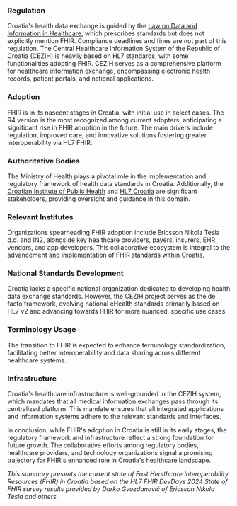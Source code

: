 ### Regulation

Croatia's health data exchange is guided by the [Law on Data and Information in Healthcare](https://www.zakon.hr/z/1883/Zakon-o-podacima-i-informacijama-u-zdravstvu), which prescribes standards but does not explicitly mention FHIR. Compliance deadlines and fines are not part of this regulation. The Central Healthcare Information System of the Republic of Croatia (CEZIH) is heavily based on HL7 standards, with some functionalities adopting FHIR. CEZIH serves as a comprehensive platform for healthcare information exchange, encompassing electronic health records, patient portals, and national applications.

### Adoption

FHIR is in its nascent stages in Croatia, with initial use in select cases. The R4 version is the most recognized among current adopters, anticipating a significant rise in FHIR adoption in the future. The main drivers include regulation, improved care, and innovative solutions fostering greater interoperability via HL7 FHIR.

### Authoritative Bodies

The Ministry of Health plays a pivotal role in the implementation and regulatory framework of health data standards in Croatia. Additionally, the [Croatian Institute of Public Health](https://www.hzjz.hr/en/) and [HL7 Croatia](https://www.hl7.hr/) are significant stakeholders, providing oversight and guidance in this domain.

### Relevant Institutes

Organizations spearheading FHIR adoption include Ericsson Nikola Tesla d.d. and IN2, alongside key healthcare providers, payers, insurers, EHR vendors, and app developers. This collaborative ecosystem is integral to the advancement and implementation of FHIR standards within Croatia.

### National Standards Development

Croatia lacks a specific national organization dedicated to developing health data exchange standards. However, the CEZIH project serves as the de facto framework, evolving national eHealth standards primarily based on HL7 v2 and advancing towards FHIR for more nuanced, specific use cases.

### Terminology Usage

The transition to FHIR is expected to enhance terminology standardization, facilitating better interoperability and data sharing across different healthcare systems.

### Infrastructure

Croatia's healthcare infrastructure is well-grounded in the CEZIH system, which mandates that all medical information exchanges pass through its centralized platform. This mandate ensures that all integrated applications and information systems adhere to the relevant standards and interfaces.


In conclusion, while FHIR's adoption in Croatia is still in its early stages, the regulatory framework and infrastructure reflect a strong foundation for future growth. The collaborative efforts among regulatory bodies, healthcare providers, and technology organizations signal a promising trajectory for FHIR's enhanced role in Croatia's healthcare landscape.

*This summary presents the current state of Fast Healthcare Interoperability Resources (FHIR) in Croatia based on the HL7 FHIR DevDays 2024 State of FHIR survey results provided by Darko Gvozdanović of Ericsson Nikola Tesla and others.*
